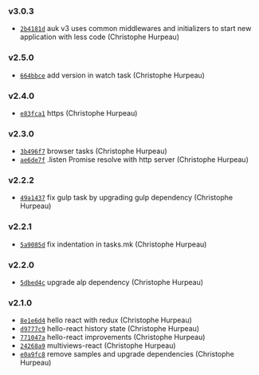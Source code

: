 ### v3.0.3

- [`2b4181d`](https://github.com/alpjs/auk/commit/2b4181d0688c8a5a0664abf89af5a9e344fcbdf4) auk v3 uses common middlewares and initializers to start new application with less code (Christophe Hurpeau)

### v2.5.0

- [`664bbce`](https://github.com/alpjs/auk/commit/664bbce6afb8327c1c6364ffcfebc1031f8728b1) add version in watch task (Christophe Hurpeau)

### v2.4.0

- [`e83fca1`](https://github.com/alpjs/auk/commit/e83fca18cd35d296b9304c99960336005448b385) https (Christophe Hurpeau)

### v2.3.0

- [`3b496f7`](https://github.com/alpjs/auk/commit/3b496f7103bc828cc12dd44d4276dfcaf05b8cd0) browser tasks (Christophe Hurpeau)
- [`ae6de7f`](https://github.com/alpjs/auk/commit/ae6de7fff93560e955d53622a81b39792aa282e3) .listen Promise resolve with http server (Christophe Hurpeau)

### v2.2.2

- [`49a1437`](https://github.com/alpjs/auk/commit/49a1437a41339008a7fa54c23311c995eb21982d) fix gulp task by upgrading gulp dependency (Christophe Hurpeau)

### v2.2.1

- [`5a9085d`](https://github.com/alpjs/auk/commit/5a9085d8da2f2c252184d5d045cc1694ca936277) fix indentation in tasks.mk (Christophe Hurpeau)

### v2.2.0

- [`5dbed4c`](https://github.com/alpjs/auk/commit/5dbed4cd2194ab3a14b8bd370011c3ad62f0cb1b) upgrade alp dependency (Christophe Hurpeau)

### v2.1.0

- [`8e1e6d4`](https://github.com/alpjs/auk/commit/8e1e6d4c2d44eb7a7e44a0b2e396e6a3ee659ff3) hello react with redux (Christophe Hurpeau)
- [`d9777c9`](https://github.com/alpjs/auk/commit/d9777c9ba985c4301a8d77103a4ac501d1656e6b) hello-react history state (Christophe Hurpeau)
- [`771047a`](https://github.com/alpjs/auk/commit/771047a34619fbe5f3c673adf6d4492705dd6ef7) hello-react improvements (Christophe Hurpeau)
- [`24268a9`](https://github.com/alpjs/auk/commit/24268a912723032b5ba9b0c03c5c07a87999cec6) multiviews-react (Christophe Hurpeau)
- [`e0a9fc8`](https://github.com/alpjs/auk/commit/e0a9fc8aac63ab2eef95550f46d0b67123263631) remove samples and upgrade dependencies (Christophe Hurpeau)

